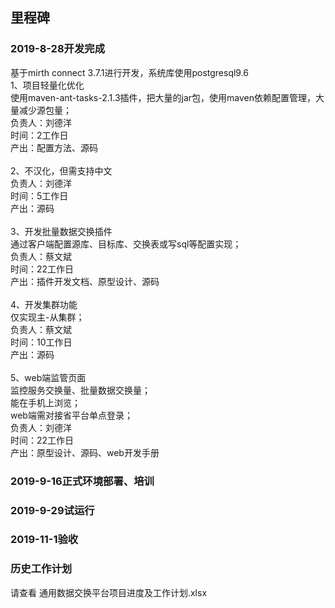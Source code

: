 
## 里程碑

### 2019-8-28开发完成 
基于mirth connect 3.7.1进行开发，系统库使用postgresql9.6<br>
1、项目轻量化优化 <br>
使用maven-ant-tasks-2.1.3插件，把大量的jar包，使用maven依赖配置管理，大量减少源包量；<br>
负责人：刘德洋<br>
时间：2工作日<br>
产出：配置方法、源码<br>
<br>
2、不汉化，但需支持中文<br>
负责人：刘德洋<br>
时间：5工作日<br>
产出：源码<br>
<br>
3、开发批量数据交换插件<br>
通过客户端配置源库、目标库、交换表或写sql等配置实现；<br>
负责人：蔡文斌<br>
时间：22工作日<br>
产出：插件开发文档、原型设计、源码<br>
<br>
4、开发集群功能<br>
仅实现主-从集群；<br>
负责人：蔡文斌<br>
时间：10工作日<br>
产出：源码<br>
<br>
5、web端监管页面<br>
监控服务交换量、批量数据交换量；<br>
能在手机上浏览；<br>
web端需对接省平台单点登录；<br>
负责人：刘德洋<br>
时间：22工作日<br>
产出：原型设计、源码、web开发手册<br>

### 2019-9-16正式环境部署、培训

### 2019-9-29试运行

### 2019-11-1验收

### 历史工作计划
请查看  通用数据交换平台项目进度及工作计划.xlsx